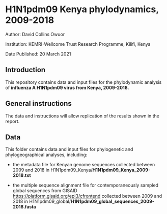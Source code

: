 # H1N1pdm09 Kenya phylodynamics, 2009-2018

Author:	David Collins Owuor

Institution:	KEMRI-Wellcome Trust Research Programme, Kilifi, Kenya

Date Published: 20 March 2021

## Introduction

This repository contains data and input files for the phylodynamic analysis of **influenza A H1N1pdm09 virus from Kenya, 2009-2018.**

## General instructions

The data and instructions will allow replication of the results shown in the report.

## Data

This folder contains data and input files for phylogenetic and phylogeographical analyses, including:

* the metadata file for Kenyan genome sequences collected between 2009 and 2018 in H1N1pdm09_Kenya/**H1N1pdm09_Kenya_2009-2018.txt**

* the multiple sequence alignment file for contemporaneously sampled global sequences from GISAID https://platform.gisaid.org/epi3/cfrontend collected between 2009 and 2018 in H1N1pdm09_global/**H1N1pdm09_global_sequences_2009-2018.fasta**
